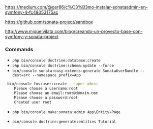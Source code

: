 https://medium.com/@ger86/c%C3%B3mo-instalar-sonataadmin-en-symfony-4-fc48053175ac

https://github.com/sonata-project/sandbox

http://www.miguelvilata.com/blog/creando-un-proyecto-base-con-symfony-y-sonata-project


### Commands

* `php bin/console doctrine:database:create`
* `php bin/console doctrine:schema:update --force`
* `bin/console sonata:easy-extends:generate SonataUserBundle --dest=src --namespace_prefix=App`


```bash
 bin/console fos:user:create --super-admin
    Please choose a username:root
    Please choose an email:root@domain.com
    Please choose a password:root
    Created user root
```


* `php bin/console make:sonata:admin App\Entity\Page`

* `bin/console doctrine:generate:entities Tutorial`